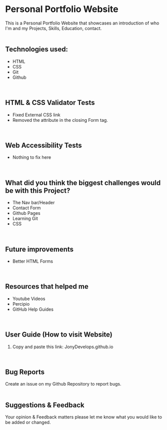 # Personal Portfolio Website
This is a Personal Portfolio Website that showcases an introduction of who I'm and my Projects, Skills, Education, contact.<br/>
<br/>
## Technologies used: 

- HTML
- CSS
- Git
- Github
<br/>

## HTML & CSS Validator Tests
- Fixed External CSS link
- Removed the attribute in the closing Form tag.
<br/>

## Web Accessibility Tests
- Nothing to fix here
<br/>

## What did you think the biggest challenges would be with this Project?
- The Nav bar/Header
- Contact Form 
- Github Pages
- Learning Git
- CSS
<br/>

## Future improvements
- Better HTML Forms
<br/>

## Resources that helped me
- Youtube Videos
- Percipio
- GitHub Help Guides
<br/>

## User Guide (How to visit Website) 
1. Copy and paste this link: JonyDevelops.github.io
<br/>

## Bug Reports

Create an issue on my Github Repository to report bugs.
<br/>
<br/>

## Suggestions & Feedback
Your opinion & Feedback matters please let me know what you would like to be added or changed.


   


